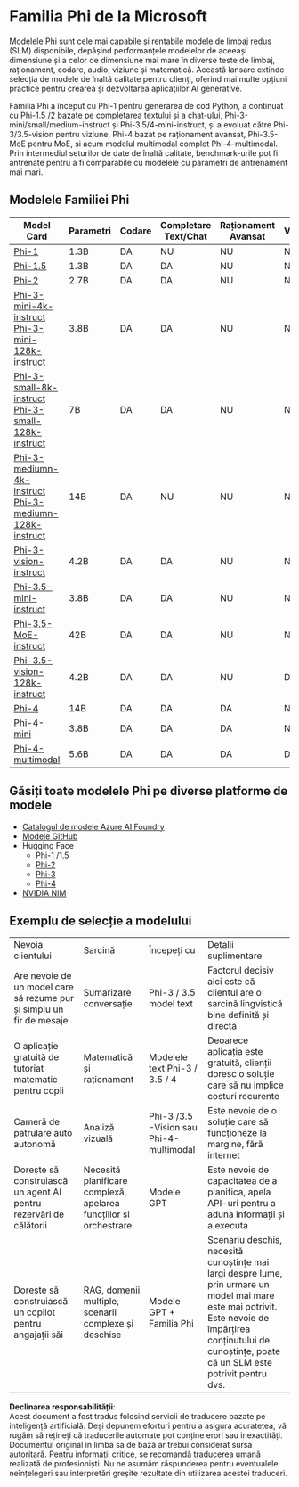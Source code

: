 # Familia Phi de la Microsoft

Modelele Phi sunt cele mai capabile și rentabile modele de limbaj redus (SLM) disponibile, depășind performanțele modelelor de aceeași dimensiune și a celor de dimensiune mai mare în diverse teste de limbaj, raționament, codare, audio, viziune și matematică. Această lansare extinde selecția de modele de înaltă calitate pentru clienți, oferind mai multe opțiuni practice pentru crearea și dezvoltarea aplicațiilor AI generative.

Familia Phi a început cu Phi-1 pentru generarea de cod Python, a continuat cu Phi-1.5 /2 bazate pe completarea textului și a chat-ului, Phi-3-mini/small/medium-instruct și Phi-3.5/4-mini-instruct, și a evoluat către Phi-3/3.5-vision pentru viziune, Phi-4 bazat pe raționament avansat, Phi-3.5-MoE pentru MoE, și acum modelul multimodal complet Phi-4-multimodal. Prin intermediul seturilor de date de înaltă calitate, benchmark-urile pot fi antrenate pentru a fi comparabile cu modelele cu parametri de antrenament mai mari.

## Modelele Familiei Phi

<div style="font-size:8px">

| Model Card |Parametri|Codare|Completare Text/Chat|Raționament Avansat| Viziune | Audio | MoE
| - | -  | - | - |- |- |- |- |
|[Phi-1](https://huggingface.co/microsoft/phi-1)|1.3B| DA| NU | NU |NU |NU |NU |
|[Phi-1.5](https://huggingface.co/microsoft/phi-1_5)|1.3B| DA|DA| NU |NU |NU |NU |
|[Phi-2](https://huggingface.co/microsoft/phi-1_5)|2.7B| DA|DA| NU |NU |NU |NU |
|[Phi-3-mini-4k-instruct](https://huggingface.co/microsoft/Phi-3-mini-4k-instruct)<br/>[Phi-3-mini-128k-instruct](https://huggingface.co/microsoft/Phi-3-mini-128k-instruct)|3.8B| DA|DA| NU |NU |NU |NU |
|[Phi-3-small-8k-instruct](https://huggingface.co/microsoft/Phi-3-small-8k-instruct)<br/>[Phi-3-small-128k-instruct](https://huggingface.co/microsoft/Phi-3-small-128k-instruct)<br/>|7B| DA|DA| NU |NU |NU |NU |
|[Phi-3-mediumn-4k-instruct](https://huggingface.co/microsoft/Phi-3-medium-4k-instruct)<br>[Phi-3-mediumn-128k-instruct](https://huggingface.co/microsoft/Phi-3-medium-128k-instruct)|14B|DA|NU| NU |NU |NU |NU |
|[Phi-3-vision-instruct](https://huggingface.co/microsoft/Phi-3-vision-128k-instruct)|4.2B|DA|DA|NU |NU |NU |NU |
|[Phi-3.5-mini-instruct](https://huggingface.co/microsoft/Phi-3.5-mini-instruct)|3.8B|DA|DA| NU |NU |NU |NU |
|[Phi-3.5-MoE-instruct](https://huggingface.co/microsoft/Phi-3.5-MoE-instruct)|42B|DA|DA| NU |NU |NU |DA |
|[Phi-3.5-vision-128k-instruct](https://huggingface.co/microsoft/Phi-3.5-vision-instruct)|4.2B|DA|DA| NU |DA |NU |NU |
|[Phi-4](https://huggingface.co/microsoft/phi-4)|14B|DA|DA| DA |NU |NU |NU |
|[Phi-4-mini](../../../../../md/01.Introduction/01)|3.8B|DA|DA| DA |NU |NU |NU |
|[Phi-4-multimodal](../../../../../md/01.Introduction/01)|5.6B|DA|DA| DA |DA |DA |NU |


</div>

## **Găsiți toate modelele Phi pe diverse platforme de modele**

- [Catalogul de modele Azure AI Foundry](https://ai.azure.com/explore/models?selectedCollection=phi)
- [Modele GitHub](https://github.com/marketplace?query=Phi&type=models)
- Hugging Face
  - [Phi-1 /1.5](https://huggingface.co/collections/microsoft/phi-1-6626e29134744e94e222d572)
  - [Phi-2](https://huggingface.co/microsoft/phi-2)
  - [Phi-3](https://huggingface.co/collections/microsoft/phi-3-6626e15e9585a200d2d761e3)
  - [Phi-4](https://huggingface.co/collections/microsoft/phi-4-677e9380e514feb5577a40e4) 
- [NVIDIA NIM](https://build.nvidia.com/search?q=Phi)
 

## Exemplu de selecție a modelului

| | | | |
|-|-|-|-|
|Nevoia clientului|Sarcină|Începeți cu|Detalii suplimentare|
|Are nevoie de un model care să rezume pur și simplu un fir de mesaje|Sumarizare conversație|Phi-3 / 3.5 model text|Factorul decisiv aici este că clientul are o sarcină lingvistică bine definită și directă|
|O aplicație gratuită de tutoriat matematic pentru copii|Matematică și raționament|Modelele text Phi-3 / 3.5 / 4|Deoarece aplicația este gratuită, clienții doresc o soluție care să nu implice costuri recurente|
|Cameră de patrulare auto autonomă|Analiză vizuală|Phi-3 /3.5 -Vision sau Phi-4-multimodal|Este nevoie de o soluție care să funcționeze la margine, fără internet|
|Dorește să construiască un agent AI pentru rezervări de călătorii|Necesită planificare complexă, apelarea funcțiilor și orchestrare|Modele GPT|Este nevoie de capacitatea de a planifica, apela API-uri pentru a aduna informații și a executa|
|Dorește să construiască un copilot pentru angajații săi|RAG, domenii multiple, scenarii complexe și deschise|Modele GPT + Familia Phi |Scenariu deschis, necesită cunoștințe mai largi despre lume, prin urmare un model mai mare este mai potrivit. Este nevoie de împărțirea conținutului de cunoștințe, poate că un SLM este potrivit pentru dvs.|

**Declinarea responsabilității**:  
Acest document a fost tradus folosind servicii de traducere bazate pe inteligență artificială. Deși depunem eforturi pentru a asigura acuratețea, vă rugăm să rețineți că traducerile automate pot conține erori sau inexactități. Documentul original în limba sa de bază ar trebui considerat sursa autoritară. Pentru informații critice, se recomandă traducerea umană realizată de profesioniști. Nu ne asumăm răspunderea pentru eventualele neînțelegeri sau interpretări greșite rezultate din utilizarea acestei traduceri.